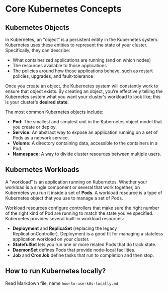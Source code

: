 # Core Kubernetes Concepts

## Kubernetes Objects

In Kubernetes, an "object" is a persistent entity in the Kubernetes system. Kubernetes uses these entities to represent the state of your cluster. Specifically, they can describe:

- What containerized applications are running (and on which nodes)
- The resources available to those applications
- The policies around how those applications behave, such as restart policies, upgrades, and fault-tolerance

Once you create an object, the Kubernetes system will constantly work to ensure that object exists. By creating an object, you're effectively telling the Kubernetes system what you want your cluster's workload to look like; this is your cluster's **desired state**.

The most common Kubernetes objects include:

- **Pod:** The smallest and simplest unit in the Kubernetes object model that you create or deploy.
- **Service:** An abstract way to expose an application running on a set of Pods as a network service.
- **Volume:** A directory containing data, accessible to the containers in a Pod.
- **Namespace:** A way to divide cluster resources between multiple users.

## Kubernetes Workloads

A "workload" is an application running on Kubernetes. Whether your workload is a single component or several that work together, on Kubernetes you run it inside a set of **Pods**. A workload resource is a type of Kubernetes object that you use to manage a set of Pods.

Workload resources configure controllers that make sure the right number of the right kind of Pod are running to match the state you've specified. Kubernetes provides several built-in workload resources:

- **Deployment** and **ReplicaSet** (replacing the legacy ReplicationController). Deployment is a good fit for managing a stateless application workload on your cluster.
- **StatefulSet** lets you run one or more related Pods that do track state.
- **DaemonSet** defines Pods that provide node-local facilities.
- **Job** and **CronJob** define tasks that run to completion and then stop.

## How to run Kubernetes locally?

Read Markdown file, name `how-to-use-k8s-locally.md`
